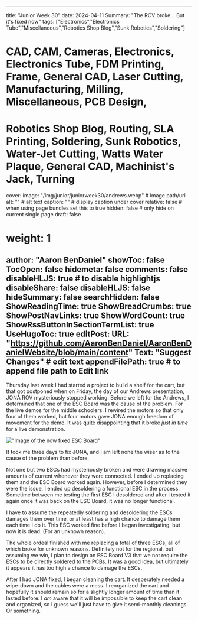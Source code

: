 ﻿
---
title: "Junior Week 30"
date: 2024-04-11
Summary: "The ROV broke... But it's fixed now"
tags: ["Electronics","Electronics Tube","Miscellaneous","Robotics Shop Blog","Sunk Robotics","Soldering"]
# CAD, CAM, Cameras, Electronics, Electronics Tube, FDM Printing, Frame, General CAD, Laser Cutting, Manufacturing, Milling, Miscellaneous, PCB Design,
# Robotics Shop Blog, Routing, SLA Printing, Soldering, Sunk Robotics, Water-Jet Cutting, Watts Water Plaque, General CAD, Machinist's Jack, Turning
cover:
    image: "/img/junior/juniorweek30/andrews.webp" # image path/url
    alt: "" # alt text
    caption: "" # display caption under cover
    relative: false # when using page bundles set this to true
    hidden: false # only hide on current single page
draft: false

# weight: 1
author: "Aaron BenDaniel"
showToc: false
TocOpen: false
hidemeta: false
comments: false
disableHLJS: true # to disable highlightjs
disableShare: false
disableHLJS: false
hideSummary: false
searchHidden: false
ShowReadingTime: true
ShowBreadCrumbs: true
ShowPostNavLinks: true
ShowWordCount: true
ShowRssButtonInSectionTermList: true
UseHugoToc: true
editPost:
    URL: "https://github.com/AaronBenDaniel/AaronBenDanielWebsite/blob/main/content"
    Text: "Suggest Changes" # edit text
    appendFilePath: true # to append file path to Edit link
---

Thursday last week I had started a project to build a shelf for the cart, but that got postponed when on Friday, the day of our Andrews presentation, JONA ROV mysteriously stopped working. Before we left for the Andrews, I determined that one of the ESC Board was the cause of the problem. For the live demos for the middle schoolers. I rewired the motors so that only four of them worked, but four motors gave JONA enough freedom of movement for the demo. It was quite disappointing that it broke *just in time* for a live demonstration.

!["Image of the now fixed ESC Board"](/img/junior/juniorweek30/escboard.webp)

It took me three days to fix JONA, and I am left none the wiser as to the cause of the problem than before.

Not one but two ESCs had mysteriously broken and were drawing massive amounts of current whenever they were connected. I ended up replacing them and the ESC Board worked again. However, before I determined they were the issue, I ended up desoldering a functional ESC in the process. Sometime between me testing the first ESC I desoldered and after I tested it again once it was back on the ESC Board, it was no longer functional.

I have to assume the repeatedly soldering and desoldering the ESCs damages them over time, or at least has a high chance to damage them each time I do it. This ESC worked fine before I began investigating, but now it is dead. (For an unknown reason).

The whole ordeal finished with me replacing a total of three ESCs, all of which broke for unknown reasons. Definitely not for the regional, but assuming we win, I plan to design an ESC Board V3 that we not require the ESCs to be directly soldered to the PCBs. It was a good idea, but ultimately it appears it has too high a chance to damage the ESCs.

After I had JONA fixed, I began cleaning the cart. It desperately needed a wipe-down and the cables were a mess. I reorganized the cart and hopefully it should remain so for a slightly longer amount of time than it lasted before. I *am* aware that it will be impossible to keep the cart clean and organized, so I guess we'll just have to give it semi-monthly cleanings. Or something.
